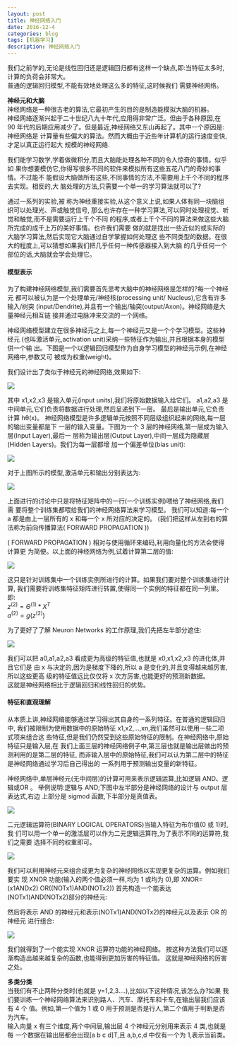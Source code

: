 ```yaml
---
layout: post
title: 神经网络入门
date: 2016-12-4
categories: blog
tags: [机器学习]
description: 神经网络入门
---
```


我们之前学的,无论是线性回归还是逻辑回归都有这样一个缺点,即:当特征太多时, 计算的负荷会非常大。      
普通的逻辑回归模型,不能有效地处理这么多的特征,这时候我们 需要神经网络。     

**神经元和大脑**      
神经网络是一种很古老的算法,它最初产生的目的是制造能模拟大脑的机器。      
神经网络逐渐兴起于二十世纪八九十年代,应用得非常广泛。但由于各种原因,在 90 年代的后期应用减少了。但是最近,神经网络又东山再起了。其中一个原因是:神经网络是 计算量有些偏大的算法。然而大概由于近些年计算机的运行速度变快,才足以真正运行起大 规模的神经网络.      

我们能学习数学,学着做微积分,而且大脑能处理各种不同的令人惊奇的事情。似乎如 果你想要模仿它,你得写很多不同的软件来模拟所有这些五花八门的奇妙的事情。不过能不 能假设大脑做所有这些,不同事情的方法,不需要用上千个不同的程序去实现。相反的,大 脑处理的方法,只需要一个单一的学习算法就可以了?

通过一系列的实验,被 称为神经重接实验,从这个意义上说,如果人体有同一块脑组织可以处理光、声或触觉信号, 那么也许存在一种学习算法,可以同时处理视觉、听觉和触觉,而不是需要运行上千个不同 的程序,或者上千个不同的算法来做这些大脑所完成的成千上万的美好事情。也许我们需要 做的就是找出一些近似的或实际的大脑学习算法,然后实现它大脑通过自学掌握如何处理这 些不同类型的数据。在很大的程度上,可以猜想如果我们把几乎任何一种传感器接入到大脑 的几乎任何一个部位的话,大脑就会学会处理它。

#### 模型表示      

为了构建神经网络模型,我们需要首先思考大脑中的神经网络是怎样的?每一个神经元 都可以被认为是一个处理单元/神经核(processing unit/ Nucleus),它含有许多输入/树突 (input/Dendrite),并且有一个输出/轴突(output/Axon)。神经网络是大量神经元相互链 接并通过电脉冲来交流的一个网络。

神经网络模型建立在很多神经元之上,每一个神经元又是一个个学习模型。这些神经元 (也叫激活单元,activation unit)采纳一些特征作为输出,并且根据本身的模型 供一个输 出。下图是一个以逻辑回归模型作为自身学习模型的神经元示例,在神经网络中,参数又可 被成为权重(weight)。

我们设计出了类似于神经元的神经网络,效果如下:   

![](https://raw.githubusercontent.com/whuhan2013/myImage/master/machineLearning/class4/p1.png)

其中 x1,x2,x3 是输入单元(input units),我们将原始数据输入给它们。
a1,a2,a3 是中间单元,它们负责将数据进行处理,然后呈递到下一层。 最后是输出单元,它负责计算 hθ(x)。 神经网络模型是许多逻辑单元按照不同层级组织起来的网络,每一层的输出变量都是下
一层的输入变量。下图为一个 3 层的神经网络,第一层成为输入层(Input Layer),最后一 层称为输出层(Output Layer),中间一层成为隐藏层(Hidden Layers)。我们为每一层都增 加一个偏差单位(bias unit):


![](https://raw.githubusercontent.com/whuhan2013/myImage/master/machineLearning/class4/p2.png)

对于上图所示的模型,激活单元和输出分别表达为:       

![](https://raw.githubusercontent.com/whuhan2013/myImage/master/machineLearning/class4/p3.png)

上面进行的讨论中只是将特征矩阵中的一行(一个训练实例)喂给了神经网络,我们需 要将整个训练集都喂给我们的神经网络算法来学习模型。
我们可以知道:每一个 a 都是由上一层所有的 x 和每一个 x 所对应的决定的。 (我们把这样从左到右的算法称为前向传播算法( FORWARD PROPAGATION ))

( FORWARD PROPAGATION ) 相对与使用循环来编码,利用向量化的方法会使得计算更 为简便。以上面的神经网络为例,试着计算第二层的值:

![](https://raw.githubusercontent.com/whuhan2013/myImage/master/machineLearning/class4/p4.png)

这只是针对训练集中一个训练实例所进行的计算。如果我们要对整个训练集进行计算, 我们需要将训练集特征矩阵进行转置,使得同一个实例的特征都在同一列里。即:      
$z^{(2)}=\Theta^{(1)}*X^T$     
$a^{(2)}=g(z^{(2)})$     

为了更好了了解 Neuron Networks 的工作原理,我们先把左半部分遮住:    

![](https://raw.githubusercontent.com/whuhan2013/myImage/master/machineLearning/class4/p5.png)

我们可以把 a0,a1,a2,a3 看成更为高级的特征值,也就是 x0,x1,x2,x3 的进化体,并且它们是 由 x 与决定的,因为是梯度下降的,所以 a 是变化的,并且变得越来越厉害,所以这些更高 级的特征值远比仅仅将 x 次方厉害,也能更好的预测新数据。      
  这就是神经网络相比于逻辑回归和线性回归的优势。

#### 特征和直观理解      
从本质上讲,神经网络能够通过学习得出其自身的一系列特征。在普通的逻辑回归中, 我们被限制为使用数据中的原始特征 x1,x2,...,xn,我们虽然可以使用一些二项式项来组合这 些特征,但是我们仍然受到这些原始特征的限制。在神经网络中,原始特征只是输入层,在 我们上面三层的神经网络例子中,第三层也就是输出层做出的预测利用的是第二层的特征, 而非输入层中的原始特征,我们可以认为第二层中的特征是神经网络通过学习后自己得出的 一系列用于预测输出变量的新特征。     

神经网络中,单层神经元(无中间层)的计算可用来表示逻辑运算,比如逻辑 AND、逻 辑或OR 。
举例说明:逻辑与 AND;下图中左半部分是神经网络的设计与 output 层表达式,右边 上部分是 sigmod 函数,下半部分是真值表。

![](https://raw.githubusercontent.com/whuhan2013/myImage/master/machineLearning/class4/p6.png)


二元逻辑运算符(BINARY LOGICAL OPERATORS)当输入特征为布尔值(0 或 1)时,我 们可以用一个单一的激活层可以作为二元逻辑运算符,为了表示不同的运算符,我们之需要 选择不同的权重即可。   

![](https://raw.githubusercontent.com/whuhan2013/myImage/master/machineLearning/class4/p7.png)    

我们可以利用神经元来组合成更为复杂的神经网络以实现更复杂的运算。例如我们要实 现 XNOR 功能(输入的两个值必须一样,均为 1 或均为 0),即 XNOR=(x1ANDx2) OR((NOTx1)AND(NOTx2))
首先构造一个能表达(NOTx1)AND(NOTx2)部分的神经元:

然后将表示 AND 的神经元和表示(NOTx1)AND(NOTx2)的神经元以及表示 OR 的神经元 进行组合:

![](https://raw.githubusercontent.com/whuhan2013/myImage/master/machineLearning/class4/p8.png)

我们就得到了一个能实现 XNOR 运算符功能的神经网络。 按这种方法我们可以逐渐构造出越来越复杂的函数,也能得到更加厉害的特征值。 这就是神经网络的厉害之处。

**多类分类**       
当我们有不止两种分类时(也就是 y=1,2,3....),比如以下这种情况,该怎么办?如果 我们要训练一个神经网络算法来识别路人、汽车、摩托车和卡车,在输出层我们应该有 4 个 值。例如,第一个值为 1 或 0 用于预测是否是行人,第二个值用于判断是否为汽车。         
输入向量 x 有三个维度,两个中间层,输出层 4 个神经元分别用来表示 4 类,也就是每 一个数据在输出层都会出现[a b c d]T,且 a,b,c,d 中仅有一个为 1,表示当前类。
